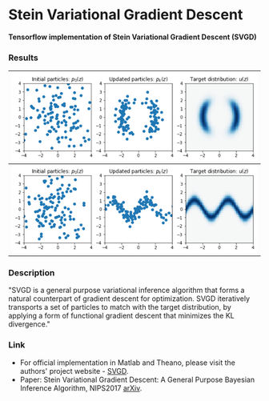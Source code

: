 # Stein Variational Gradient Descent 

**Tensorflow implementation of Stein Variational Gradient Descent (SVGD)**


### Results

 ![](/results/toy1.png) |  
 :-------------------------:|
  ![](/results/toy2.png) |  




### Description
"SVGD is a general purpose variational inference algorithm that forms a natural counterpart of gradient descent for optimization. SVGD iteratively transports a set of particles to match with the target distribution, by applying a form of functional gradient descent that minimizes the KL divergence."


### Link
  - For official implementation in Matlab and Theano, please visit the authors' project website - [SVGD](http://www.cs.dartmouth.edu/~dartml/project.html?p=vgd).
  - Paper: Stein Variational Gradient Descent: A General Purpose Bayesian Inference Algorithm, NIPS2017 [arXiv](https://arxiv.org/abs/1608.04471).
